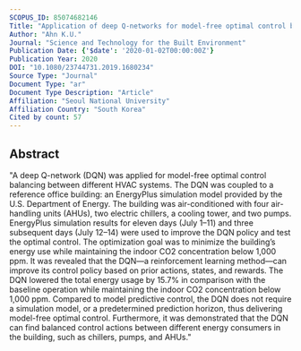 ```yaml
---
SCOPUS_ID: 85074682146
Title: "Application of deep Q-networks for model-free optimal control balancing between different HVAC systems"
Author: "Ahn K.U."
Journal: "Science and Technology for the Built Environment"
Publication Date: {'$date': '2020-01-02T00:00:00Z'}
Publication Year: 2020
DOI: "10.1080/23744731.2019.1680234"
Source Type: "Journal"
Document Type: "ar"
Document Type Description: "Article"
Affiliation: "Seoul National University"
Affiliation Country: "South Korea"
Cited by count: 57
---
```


## Abstract
"A deep Q-network (DQN) was applied for model-free optimal control balancing between different HVAC systems. The DQN was coupled to a reference office building: an EnergyPlus simulation model provided by the U.S. Department of Energy. The building was air-conditioned with four air-handling units (AHUs), two electric chillers, a cooling tower, and two pumps. EnergyPlus simulation results for eleven days (July 1–11) and three subsequent days (July 12–14) were used to improve the DQN policy and test the optimal control. The optimization goal was to minimize the building’s energy use while maintaining the indoor CO2 concentration below 1,000 ppm. It was revealed that the DQN—a reinforcement learning method—can improve its control policy based on prior actions, states, and rewards. The DQN lowered the total energy usage by 15.7% in comparison with the baseline operation while maintaining the indoor CO2 concentration below 1,000 ppm. Compared to model predictive control, the DQN does not require a simulation model, or a predetermined prediction horizon, thus delivering model-free optimal control. Furthermore, it was demonstrated that the DQN can find balanced control actions between different energy consumers in the building, such as chillers, pumps, and AHUs."
